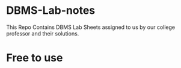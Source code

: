 # DBMS-Lab-notes

This Repo Contains DBMS Lab Sheets assigned to us by our college professor and their solutions.

# Free to use
